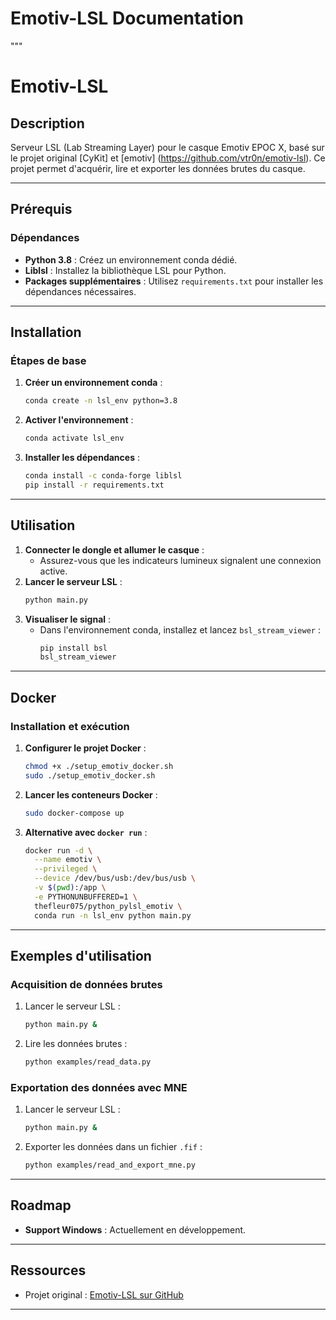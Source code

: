 # Emotiv-LSL Documentation
"""
# Emotiv-LSL
## Description
Serveur LSL (Lab Streaming Layer) pour le casque Emotiv EPOC X, basé sur le projet original [CyKit] et [emotiv] (https://github.com/vtr0n/emotiv-lsl). Ce projet permet d'acquérir, lire et exporter les données brutes du casque.

---

## Prérequis
### Dépendances
- **Python 3.8** : Créez un environnement conda dédié.
- **Liblsl** : Installez la bibliothèque LSL pour Python.
- **Packages supplémentaires** : Utilisez `requirements.txt` pour installer les dépendances nécessaires.

---

## Installation
### Étapes de base
1. **Créer un environnement conda** : 
   ```bash
   conda create -n lsl_env python=3.8
   ```
2. **Activer l'environnement** :
   ```bash
   conda activate lsl_env
   ```
3. **Installer les dépendances** :
   ```bash
   conda install -c conda-forge liblsl
   pip install -r requirements.txt
   ```

---

## Utilisation
1. **Connecter le dongle et allumer le casque** :
   - Assurez-vous que les indicateurs lumineux signalent une connexion active.
2. **Lancer le serveur LSL** :
   ```bash
   python main.py
   ```
3. **Visualiser le signal** :
   - Dans l'environnement conda, installez et lancez `bsl_stream_viewer` :
     ```bash
     pip install bsl
     bsl_stream_viewer
     ```

---

## Docker
### Installation et exécution
1. **Configurer le projet Docker** :
   ```bash
   chmod +x ./setup_emotiv_docker.sh
   sudo ./setup_emotiv_docker.sh
   ```
2. **Lancer les conteneurs Docker** :
   ```bash
   sudo docker-compose up
   ```
3. **Alternative avec `docker run`** :
   ```bash
   docker run -d \
     --name emotiv \
     --privileged \
     --device /dev/bus/usb:/dev/bus/usb \
     -v $(pwd):/app \
     -e PYTHONUNBUFFERED=1 \
     thefleur075/python_pylsl_emotiv \
     conda run -n lsl_env python main.py
   ```

---

## Exemples d'utilisation
### Acquisition de données brutes
1. Lancer le serveur LSL :
   ```bash
   python main.py &
   ```
2. Lire les données brutes :
   ```bash
   python examples/read_data.py
   ```

### Exportation des données avec MNE
1. Lancer le serveur LSL :
   ```bash
   python main.py &
   ```
2. Exporter les données dans un fichier `.fif` :
   ```bash
   python examples/read_and_export_mne.py
   ```

---

## Roadmap
- **Support Windows** : Actuellement en développement.

---

## Ressources
- Projet original : [Emotiv-LSL sur GitHub](https://github.com/vtr0n/emotiv-lsl)

--- 